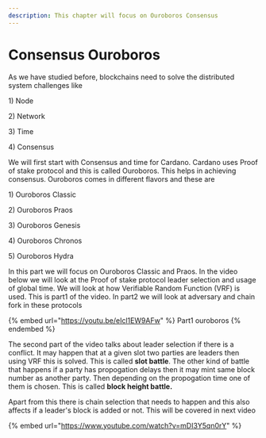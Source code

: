```yaml
---
description: This chapter will focus on Ouroboros Consensus
---
```


# Consensus Ouroboros

As we have studied before, blockchains need to solve the distributed system challenges like

1\) Node

2\) Network

3\) Time

4\) Consensus

We will first start with Consensus and time for Cardano. Cardano uses Proof of stake protocol and this is called Ouroboros. This helps in achieving consensus. Ouroboros comes in different flavors and these are

1\) Ouroboros Classic

2\) Ouroboros Praos

3\) Ouroboros Genesis

4\) Ouroboros Chronos

5\) Ouroboros Hydra

In this part we will focus on Ouroboros Classic and Praos. In the video below we will look at the Proof of stake protocol leader selection and usage of global time. We will look at how Verifiable Random Function (VRF) is used. This is part1 of the video. In part2 we will look at adversary and chain fork in these protocols





{% embed url="https://youtu.be/eIcl1EW9AFw" %}
Part1 ouroboros
{% endembed %}



The second part of the video talks about leader selection if there is a conflict. It may happen that at a given slot two parties are leaders then using VRF this is solved. This is called **slot battle**. The other kind of battle that happens if a party has propogation delays then it may mint same block number as another party. Then depending on the propogation time one of them is chosen. This is called **block height battle.**&#x20;

Apart from this there is chain selection that needs to happen and this also affects if a leader's block is added or not. This will be covered in next video

{% embed url="https://www.youtube.com/watch?v=mDI3Y5qn0rY" %}
